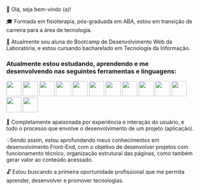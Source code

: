 🔑 Olá, seja bem-vindo (a)!
 

🎓 Formada em fisioterapia, pós-graduada em ABA, estou em transição de carreira para a área de tecnologia.

📒 Atualmente sou aluna do Bootcamp de Desenvolvimento Web da Laboratória, e estou cursando bacharelado em Tecnologia da Informação. <br/>



### Atualmente estou estudando, aprendendo e me desenvolvendo nas seguintes ferramentas e linguagens: #

<img src="https://cdn.jsdelivr.net/gh/devicons/devicon/icons/trello/trello-plain.svg" width="40" height="40"/> <img src="https://cdn.jsdelivr.net/gh/devicons/devicon/icons/canva/canva-original.svg" width="40" height="40"/> <img src="https://cdn.jsdelivr.net/gh/devicons/devicon/icons/figma/figma-original.svg" width="40" height="40"/> <img src="https://cdn.jsdelivr.net/gh/devicons/devicon/icons/visualstudio/visualstudio-plain.svg" width="40" height="40"/> <img src="https://cdn.jsdelivr.net/gh/devicons/devicon/icons/html5/html5-original.svg" width="40" height="40"/>  <img src="https://cdn.jsdelivr.net/gh/devicons/devicon/icons/css3/css3-original.svg" width="40" height="40"/>  <img src="https://cdn.jsdelivr.net/gh/devicons/devicon/icons/javascript/javascript-original.svg" width="40" height="40"/> <img src="https://cdn.jsdelivr.net/gh/devicons/devicon/icons/eslint/eslint-original.svg" width="40" height="40" />  <img src="https://cdn.jsdelivr.net/gh/devicons/devicon/icons/jest/jest-plain.svg" width="40" height="40"/> <img src="https://cdn.jsdelivr.net/gh/devicons/devicon/icons/git/git-original.svg" width="40" height="40"/> <img src="https://cdn.jsdelivr.net/gh/devicons/devicon/icons/github/github-original.svg" width="40" height="40"/> <img src="https://cdn.jsdelivr.net/gh/devicons/devicon/icons/markdown/markdown-original.svg" width="40" height="40" /> <img src="https://cdn.jsdelivr.net/gh/devicons/devicon/icons/firebase/firebase-plain.svg" width="40" height="40"/>













  
 
        


💛 Completamente apaixonada por experiência e interação do usuário, e todo o processo que envolve o desenvolvimento de um projeto (aplicação). 

💡Sendo assim, estou aprofundando meus conhecimentos em desenvolvimento Front-End, com o objetivo de desenvolver projetos com funcionamento técnico, organização estrutural das páginas, como também gerar valor ao conteúdo acessado.

🔓 Estou buscando a primeira oportunidade profissional que me permita aprender, desenvolver e promover tecnologias.
